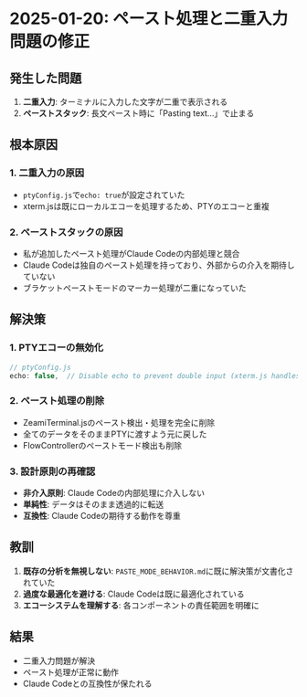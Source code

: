 # 2025-01-20: ペースト処理と二重入力問題の修正

## 発生した問題
1. **二重入力**: ターミナルに入力した文字が二重で表示される
2. **ペーストスタック**: 長文ペースト時に「Pasting text...」で止まる

## 根本原因

### 1. 二重入力の原因
- `ptyConfig.js`で`echo: true`が設定されていた
- xterm.jsは既にローカルエコーを処理するため、PTYのエコーと重複

### 2. ペーストスタックの原因
- 私が追加したペースト処理がClaude Codeの内部処理と競合
- Claude Codeは独自のペースト処理を持っており、外部からの介入を期待していない
- ブラケットペーストモードのマーカー処理が二重になっていた

## 解決策

### 1. PTYエコーの無効化
```javascript
// ptyConfig.js
echo: false,  // Disable echo to prevent double input (xterm.js handles local echo)
```

### 2. ペースト処理の削除
- ZeamiTerminal.jsのペースト検出・処理を完全に削除
- 全てのデータをそのままPTYに渡すよう元に戻した
- FlowControllerのペーストモード検出も削除

### 3. 設計原則の再確認
- **非介入原則**: Claude Codeの内部処理に介入しない
- **単純性**: データはそのまま透過的に転送
- **互換性**: Claude Codeの期待する動作を尊重

## 教訓
1. **既存の分析を無視しない**: `PASTE_MODE_BEHAVIOR.md`に既に解決策が文書化されていた
2. **過度な最適化を避ける**: Claude Codeは既に最適化されている
3. **エコーシステムを理解する**: 各コンポーネントの責任範囲を明確に

## 結果
- 二重入力問題が解決
- ペースト処理が正常に動作
- Claude Codeとの互換性が保たれる